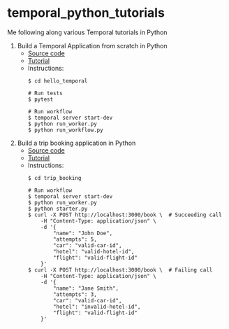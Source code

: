 # temporal_python_tutorials
Me following along various Temporal tutorials in Python

1. Build a Temporal Application from scratch in Python
    - [Source code](hello_temporal)
    - [Tutorial](https://learn.temporal.io/getting_started/python/hello_world_in_python/)
    - Instructions:
        ```
        $ cd hello_temporal

        # Run tests
        $ pytest

        # Run workflow
        $ temporal server start-dev
        $ python run_worker.py
        $ python run_workflow.py
        ```
2. Build a trip booking application in Python
    - [Source code](trip_booking)
    - [Tutorial](https://learn.temporal.io/tutorials/python/trip-booking-app/)
    - Instructions:
        ```
        $ cd trip_booking

        # Run workflow
        $ temporal server start-dev
        $ python run_worker.py
        $ python starter.py
        $ curl -X POST http://localhost:3000/book \  # Succeeding call
            -H "Content-Type: application/json" \
            -d '{
                "name": "John Doe",
                "attempts": 5,
                "car": "valid-car-id",
                "hotel": "valid-hotel-id",
                "flight": "valid-flight-id"
            }'
        $ curl -X POST http://localhost:3000/book \  # Failing call
            -H "Content-Type: application/json" \
            -d '{
                "name": "Jane Smith",
                "attempts": 3,
                "car": "valid-car-id",
                "hotel": "invalid-hotel-id",
                "flight": "valid-flight-id"
            }'
        ```
